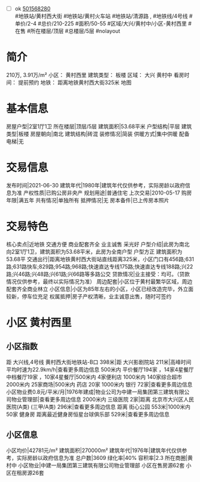 - [ ] ok [501568280](https://bj.5i5j.com/ershoufang/501568280.html)  
 #地铁站/黄村西大街 #地铁站/黄村火车站 #地铁站/清源路 ,  #地铁线/4号线
#单价/2-4 #总价/210-225 #面积/50-55   #区域/大兴/黄村中/小区-黄村西里 #在售 #所在楼层/顶层 #总楼层/5层 #nolayout 
# 简介 
 210万,  3.91万/m² 
小区： 黄村西里
建筑类型： 板楼
区域： 大兴 黄村中
看房时间： 提前预约
地铁： 距离地铁黄村西大街325米 地图
# 基本信息 
 房屋户型|2室1厅1卫
所在楼层|顶层/5层
建筑面积|53.68平米
户型结构|平层
建筑类型|板楼
房屋朝向|南北
建筑结构|砖混
装修情况|简装
供暖方式|集中供暖
配备电梯|无
# 交易信息 
 发布时间|2021-06-30
建筑年代|1980年|建筑年代仅供参考，实际房龄以政府信息为准
产权性质|已购公房非央产
规划用途|普通住宅
上次交易|2010-05-17
购房年限|满五年
共有情况|单独所有
抵押情况|无
房本备件|已上传房本照片
# 交易特色 
 核心卖点|近地铁 交通方便 商业配套齐全 业主诚售 采光好
户型介绍|此房为南北向2室1厅1卫，建筑面积为53.68平米，此房为全南户型 户型方正 建筑面积为53.68平
交通出行|距离地铁黄村西大街站直线距离325米，小区门口有456路;631路;631路快车;829路;954路;968路;快速直达专线175路;快速直达专线188路;兴22路;兴46路;兴48路;兴61路;兴66路等多路公交
贷款情况|业主接受：均可。（贷款情况仅供参考，最终以实际情况为准）
周边配套|小区位于黄村最繁华区域，周边配套齐全商业林立
小区信息|小区为85年左右的小区，小区已经改造完毕，外立面较新，停车位充足
权属抵押|房子产权清晰，业主诚意出售，随时可签约
# 小区 黄村西里
## 小区指数 
 距 大兴线,4号线 黄村西大街地铁站-B口 398米|距 大兴影剧院站 211米|高峰时间平均时速为22.9km/h|查看更多周边信息
500米内 平价餐厅194家 ，14家4星餐厅
中档餐厅19家 ，10家4星餐厅|500米内 4家便利店
1000米内 140家综合超市
2000米内 25家商场|500米内 药店 20家
1000米内 银行 72家|查看更多周边信息
小区物业费0.8元/平米/月|1976年建成|物业公司为中建一局集团第三建筑有限公司物业管理部|查看更多周边信息
2000米内 三级医院 2家|距离 北京市大兴区人民医院(A类) (三甲/A类) 296米|查看更多周边信息
距离 街心公园 553米|1000米内 50家 健身房
距离最近健身房恒星台球俱乐部 529米|查看更多周边信息
## 小区信息 
 小区均价|42781元/m²
建筑面积|270000m²
建筑年代|1976年|建筑年代仅供参考，实际房龄以政府信息为准
总户数|3609
绿化率|40%
容积率|2.3
所在商圈|黄村中
小区物业|中建一局集团第三建筑有限公司物业管理部
小区在售房源62套
小区在租房源26套
